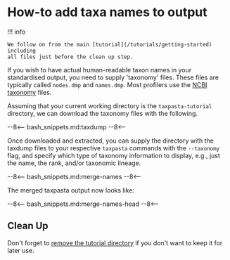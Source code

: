 # How-to add taxa names to output

!!! info

    We follow on from the main [tutorial](/tutorials/getting-started) including
    all files just before the clean up step.

If you wish to have actual human-readable taxon names in your standardised
output, you need to supply 'taxonomy' files. These files are typically called
`nodes.dmp` and `names.dmp`. Most profilers use the [NCBI
taxonomy](ftp://ftp.ncbi.nlm.nih.gov/pub/taxonomy/) files.

Assuming that your current working directory is the `taxpasta-tutorial`
directory, we can download the taxonomy files with the following.

--8<--
bash_snippets.md:taxdump
--8<--

Once downloaded and extracted, you can supply the directory with the taxdump
files to your respective `taxpasta` commands with the `--taxonomy` flag, and
specify which type of taxonomy information to display, e.g., just the name, the
rank, and/or taxonomic lineage.

--8<--
bash_snippets.md:merge-names
--8<--

The merged taxpasta output now looks like:

--8<--
bash_snippets.md:merge-names-head
--8<--

## Clean Up

Don't forget to [remove the tutorial
directory](/tutorials/getting-started#clean-up) if you don't want to keep it for
later use.

